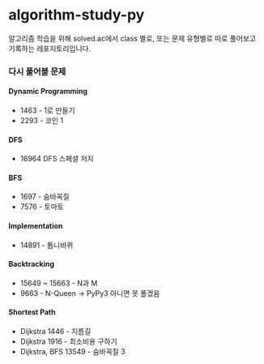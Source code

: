 # algorithm-study-py

알고리즘 학습을 위해 solved.ac에서 class 별로, 또는 문제 유형별로 따로 풀어보고 기록하는 레포지토리입니다.

### 다시 풀어볼 문제

#### Dynamic Programming

- 1463 - 1로 만들기
- 2293 - 코인 1

#### DFS
- 16964 DFS 스페셜 저지

#### BFS
- 1697 - 숨바꼭질
- 7576 - 토마토

#### Implementation
- 14891 - 톱니바퀴

#### Backtracking
- 15649 ~ 15663 - N과 M
- 9663 - N-Queen
 -> PyPy3 아니면 못 풀겠음

#### Shortest Path
- Dijkstra 1446 - 지름길 
- Dijkstra 1916 - 최소비용 구하기
- Dijkstra, BFS 13549 - 숨바꼭질 3